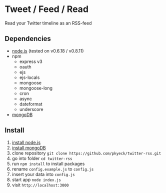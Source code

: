 # Tweet / Feed / Read

Read your Twitter timeline as an RSS-feed

## Dependencies

  * [node.js](https://github.com/joyent/node) (tested on v0.6.18 / v0.8.11)
  * npm
    * express v3
    * oauth
    * ejs
    * ejs-locals
    * mongoose
    * mongoose-long
    * cron
    * async
    * dateformat
    * underscore
  * [mongoDB](http://www.mongodb.org/downloads)

## Install

  1. [install node.js](https://github.com/joyent/node/wiki/Installation)
  2. [install mongoDB](http://www.mongodb.org/display/DOCS/Quickstart)
  3. clone repository `git clone https://github.com/pkyeck/twitter-rss.git`
  4. go into folder `cd twitter-rss`
  5. run `npm install` to install packages
  6. rename `config.example.js` to `config.js`
  7. insert your data into `config.js`
  8. start app `node index.js`
  9. visit `http://localhost:3000`
